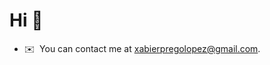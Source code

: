 Hi 👋
=====================

*   ✉️  You can contact me at [xabierpregolopez@gmail.com](mailto:xabierpregolopez@gmail.com).
